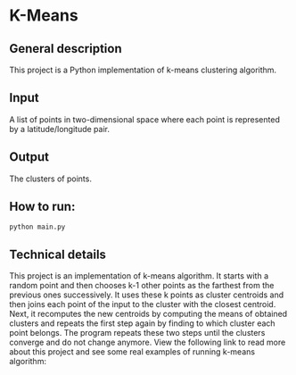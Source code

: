 K-Means
=======

## General description
 
This project is a Python implementation of k-means clustering algorithm.

## Input

A list of points in two-dimensional space where each point is represented by a latitude/longitude pair.

## Output

The clusters of points.

## How to run:

`python main.py`

## Technical details

This project is an implementation of k-means algorithm. It starts with a random point and then chooses k-1 other points as the farthest from the previous ones successively. It uses these k points as cluster centroids and then joins each point of the input to the cluster with the closest centroid. Next, it recomputes the new centroids by computing the means of obtained clusters and repeats the first step again by finding to which cluster each point belongs. The program repeats these two steps until the clusters converge and do not change anymore. View the following link to read more about this project and see some real examples of running k-means algorithm:

